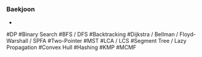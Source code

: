 ### Baekjoon

- [](https://codeforces.com/profile/levenshtein7)

#DP
#Binary Search
#BFS / DFS
#Backtracking
#Dijkstra / Bellman / Floyd-Warshall / SPFA
#Two-Pointer
#MST
#LCA / LCS
#Segment Tree / Lazy Propagation
#Convex Hull
#Hashing
#KMP
#MCMF














